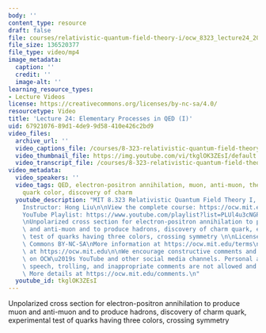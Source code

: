 ```yaml
---
body: ''
content_type: resource
draft: false
file: courses/relativistic-quantum-field-theory-i/ocw_8323_lecture24_2023may08_360p_16_9.mp4
file_size: 136520377
file_type: video/mp4
image_metadata:
  caption: ''
  credit: ''
  image-alt: ''
learning_resource_types:
- Lecture Videos
license: https://creativecommons.org/licenses/by-nc-sa/4.0/
resourcetype: Video
title: 'Lecture 24: Elementary Processes in QED (I)'
uid: 67921076-89d1-4de9-9d58-410e426c2bd9
video_files:
  archive_url: ''
  video_captions_file: /courses/8-323-relativistic-quantum-field-theory-i-spring-2023/1xqTmG7qj6qZ4UtrLxG9EABBXtqpnbwvr_transcript.webvtt
  video_thumbnail_file: https://img.youtube.com/vi/tkglOK3ZEsI/default.jpg
  video_transcript_file: /courses/8-323-relativistic-quantum-field-theory-i-spring-2023/1xqTmG7qj6qZ4UtrLxG9EABBXtqpnbwvr_transcript.pdf
video_metadata:
  video_speakers: ''
  video_tags: QED, electron-positron annihilation, muon, anti-muon, the number of
    quark color, discovery of charm
  youtube_description: "MIT 8.323 Relativistic Quantum Field Theory I, Spring 2023\n\
    Instructor: Hong Liu\n\nView the complete course: https://ocw.mit.edu/courses/8-323-relativistic-quantum-field-theory-i-spring-2023/\n\
    YouTube Playlist: https://www.youtube.com/playlist?list=PLUl4u3cNGP61AV6bhf4mB3tCyWQrI_uU5\n\
    \nUnpolarized cross section for electron-positron annihilation to produce muon\
    \ and anti-muon and to produce hadrons, discovery of charm quark, experimental\
    \ test of quarks having three colors, crossing symmetry \n\nLicense: Creative\
    \ Commons BY-NC-SA\nMore information at https://ocw.mit.edu/terms\nMore courses\
    \ at https://ocw.mit.edu\n\nWe encourage constructive comments and discussion\
    \ on OCW\u2019s YouTube and other social media channels. Personal attacks, hate\
    \ speech, trolling, and inappropriate comments are not allowed and may be removed.\
    \ More details at https://ocw.mit.edu/comments.\n"
  youtube_id: tkglOK3ZEsI
---
```

Unpolarized cross section for electron-positron annihilation to produce muon and anti-muon and to produce hadrons, discovery of charm quark, experimental test of quarks having three colors, crossing symmetry